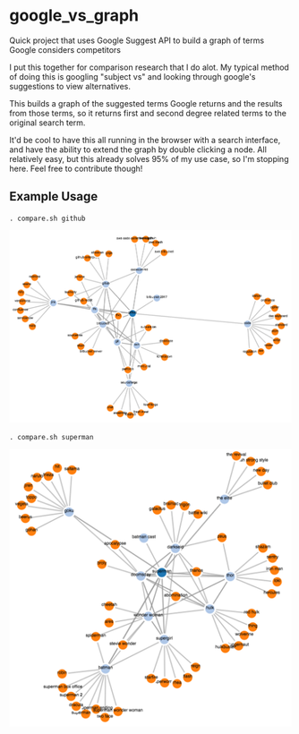 # google_vs_graph
Quick project that uses Google Suggest API to build a graph of terms Google considers competitors

I put this together for comparison research that I do alot. My typical method of doing this is googling "subject vs" and looking through google's suggestions to view alternatives.

This builds a graph of the suggested terms Google returns and the results from those terms, so it returns first and second degree related terms to the original search term.

It'd be cool to have this all running in the browser with a search interface, and have the ability to extend the graph by double clicking a node. All relatively easy, but this already solves 95% of my use case, so I'm stopping here. Feel free to contribute though!

## Example Usage
```
. compare.sh github
```
![](docs/github.png)

```
. compare.sh superman
```
![](docs/superman.png)

